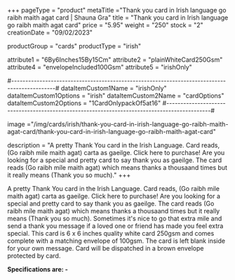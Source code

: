 +++
pageType = "product"
metaTitle ="Thank you card in Irish language go raibh maith agat card | Shauna Gra"
title = "Thank you card in Irish language go raibh maith agat card"
price = "5.95"
weight = "250"
stock = "2"
creationDate = "09/02/2023"

productGroup = "cards"
productType = "irish"
 
attribute1 = "6By6Inches15By15Cm" 
attribute2 = "plainWhiteCard250Gsm"
attribute4 = "envelopeIncluded100Gsm"
attribute5 = "irishOnly"

#---------------------------------------------------------------------------------------------#
dataItemCustom1Name = "irishOnly"
dataItemCustom1Options = "irish"
dataItemCustom2Name = "cardOptions"
dataItemCustom2Options = "1CardOnlypackOf5at16"
#---------------------------------------------------------------------------------------------#
 
image ="/img/cards/irish/thank-you-card-in-irish-language-go-raibh-maith-agat-card/thank-you-card-in-irish-language-go-raibh-maith-agat-card"
 
description = "A pretty Thank You card in the Irish Language. Card reads, (Go raibh mile maith agat) carta as gaeilge. Click here to purchase! Are you looking for a special and pretty card to say thank you as gaeilge. The card reads (Go raibh míle maith agat) which means thanks a thousaand times but it really means (Thank you so much)."
+++

A pretty Thank You card in the Irish Language. Card reads, (Go raibh mile maith agat) carta as gaeilge. Click here to purchase! Are you looking for a special and pretty card to say thank you as gaeilge. The card reads (Go raibh míle maith agat) which means thanks a thousaand times but it really means (Thank you so much). Sometimes it's nice to go that extra mile and send a thank you message if a loved one or friend has made you feel extra special. This card is 6 x 6 inches quality white card 250gsm and comes complete with a matching envelope of 100gsm. The card is left blank inside for your own message. Card will be dispatched in a brown envelope protected by card.

**Specifications are: -**
